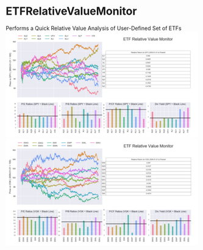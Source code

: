 # ETFRelativeValueMonitor
Performs a Quick Relative Value Analysis of User-Defined Set of ETFs
![Screenshot1](https://github.com/ZackPolaski/ETFRelativeValueMonitor/blob/master/ETFval1.JPG)
![Screenshot2](https://github.com/ZackPolaski/ETFRelativeValueMonitor/blob/master/ETFval2.JPG)




